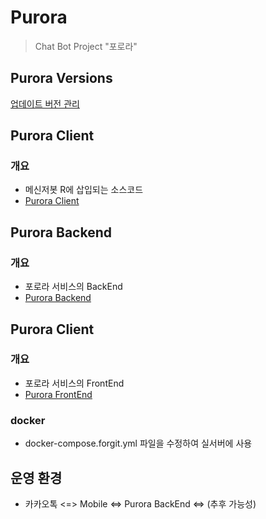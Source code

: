 # Purora

> Chat Bot Project "포로라"

## Purora Versions
[업데이트 버전 관리](./version-doc)

## Purora Client

### 개요

- 메신저봇 R에 삽입되는 소스코드
- [Purora Client](./purora-client)

## Purora Backend

### 개요
- 포로라 서비스의 BackEnd
- [Purora Backend](./purora-backend)


## Purora Client

### 개요
- 포로라 서비스의 FrontEnd
- [Purora FrontEnd](./purora-frontend)

### docker
 - docker-compose.forgit.yml 파일을 수정하여 실서버에 사용

## 운영 환경
- 카카오톡 <=> Mobile <=> Purora BackEnd <=> (추후 가능성)

